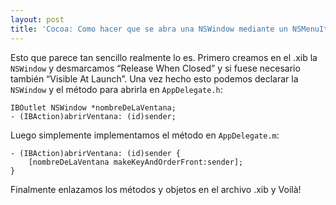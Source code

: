 ```yaml
---
layout: post
title: 'Cocoa: Como hacer que se abra una NSWindow mediante un NSMenuItem'
---
```


Esto que parece tan sencillo realmente lo es. Primero creamos en el .xib la `NSWindow` y desmarcamos “Release When Closed” y si fuese necesario también “Visible At Launch”. Una vez hecho esto podemos declarar la `NSWindow` y el método para abrirla en `AppDelegate.h`:

	IBOutlet NSWindow *nombreDeLaVentana;
	- (IBAction)abrirVentana: (id)sender;

Luego simplemente implementamos el método en `AppDelegate.m`:

	- (IBAction)abrirVentana: (id)sender {
		[nombreDeLaVentana makeKeyAndOrderFront:sender];
	}

Finalmente enlazamos los métodos y objetos en el archivo .xib y Voilà!
